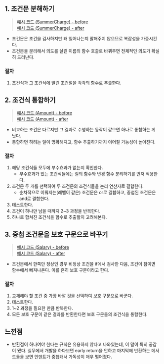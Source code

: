 ## 1. 조건문 분해하기
> [예시 코드 (SummerCharge) - before ](/src/main/java/study/refactoring/ch10/decomposeConditional/before/SummerCharge.java) <br>
> [예시 코드 (SummerCharge) - after ](/src/main/java/study/refactoring/ch10/decomposeConditional/after/SummerCharge.java) <br>
- 조건문은 조건을 검사하지만 왜 일어나는지 말해주지 않으므로 복잡성을 가중시킨다.
- 조건문을 분리해서 의도를 살린 이름의 함수 호출로 바꿔주면 전체적인 의도가 확실히 드러난다.

### 절차
1. 조건식과 그 조건식에 딸린 조건절을 각각의 함수로 추출한다.

## 2. 조건식 통합하기
> [예시 코드 (Amount) - before ](/src/main/java/study/refactoring/ch10/consolidateConditionalExpression/before/Amount.java) <br>
> [예시 코드 (Amount) - after ](/src/main/java/study/refactoring/ch10/consolidateConditionalExpression/after/Amount.java) <br>
- 비교하는 조건은 다르지만 그 결과로 수행하는 동작이 같으면 하나로 통합하는 게 낫다.
- 통합하면 하려는 일이 명확해지고, 함수 추출하기까지 이어질 가능성이 높아진다.

### 절차
1. 해당 조건식들 모두에 부수효과가 없는지 확인한다.
    - 부수효과가 있는 조건식들에는 질의 함수와 변경 함수 분리하기를 먼저 적용한다.
2. 조건문 두 개를 선택하여 두 조건문의 조건식들을 논리 연산자로 결합한다.
    - 순차적으로 이뤄지는(레벨이 같은) 조건문은 or로 결합하고, 중첩된 조건문은 and로 결합한다.
3. 테스트한다.
4. 조건이 하나만 남을 때까지 2~3 과정을 반복한다.
5. 하나로 합쳐진 조건식을 함수로 추출할지 고려해본다.

## 3. 중첩 조건문을 보호 구문으로 바꾸기
> [예시 코드 (Salary) - before ](/src/main/java/study/refactoring/ch10/replaceNestedConditionalWithGuardClauses/before/Salary.java) <br>
> [예시 코드 (Salary) - after ](/src/main/java/study/refactoring/ch10/replaceNestedConditionalWithGuardClauses/after/Salary.java) <br>
- 조건문에서 한쪽만 정상인 경우 비정상 조건을 if에서 검사한 다음, 조건이 참이면 함수에서 빠져나온다. 이를 흔히 보호 구문이라고 한다.

### 절차
1. 교체해야 할 조건 중 가장 바깥 것을 선택하여 보호 구문으로 바꾼다.
2. 테스트한다.
3. 1~2 과정을 필요한 만큼 반복한다.
4. 모든 보호 구문이 같은 결과를 반환한다면 보호 구문들의 조건식을 통합한다.


## 느낀점
- 반환점이 하나여야 한다는 규칙은 유용하지 않다고 나와있는데, 이 말이 특히 공감이 됐다. 실무에서 개발을 하다보면 early return을 안하고 마지막에 반환하는 메서드들을 보면 인덴트가 중첩돼서 가독성이 매우 떨어졌다. 

